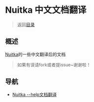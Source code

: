 # Nuitka 中文文档翻译

> 返回[目录](../../../README.md#文档相关)

## 概述

[Nuitka](https://github.com/Nuitka/Nuitka)的一些中文翻译后的文档
> 如果有误请fork或者提issue~谢谢啦！

## 导航
* [Nuitka --help文档翻译](--help.md)
